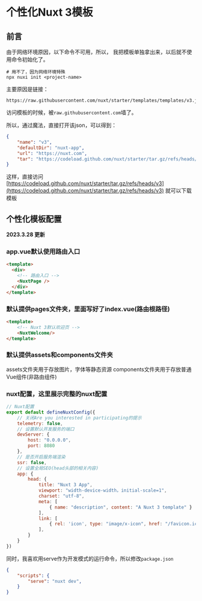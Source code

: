 # 个性化Nuxt 3模板

## 前言

由于网络环境原因，以下命令不可用，所以，
我把模板单独拿出来，以后就不使用命令初始化了。

~~~shell
# 用不了，因为网络环境特殊
npx nuxi init <project-name>
~~~

主要原因是链接：
~~~
https://raw.githubusercontent.com/nuxt/starter/templates/templates/v3.json
~~~
访问模板的时候，被`raw.githubusercontent.com`墙了。

所以，通过魔法，直接打开该json，可以得到：
~~~json
{
    "name": "v3",
    "defaultDir": "nuxt-app",
    "url": "https://nuxt.com",
    "tar": "https://codeload.github.com/nuxt/starter/tar.gz/refs/heads/v3"
}
~~~

这样，直接访问
[https://codeload.github.com/nuxt/starter/tar.gz/refs/heads/v3](https://codeload.github.com/nuxt/starter/tar.gz/refs/heads/v3)
就可以下载模板

## 个性化模板配置

**2023.3.28 更新**

### app.vue默认使用路由入口

~~~html
<template>
  <div>
    <!-- 路由入口 -->
    <NuxtPage />
  </div>
</template>

~~~

### 默认提供pages文件夹，里面写好了index.vue(路由根路径)

~~~html
<template>
    <!-- Nuxt 3默认欢迎页 -->
    <NuxtWelcome/>
</template>
~~~

### 默认提供assets和components文件夹

assets文件夹用于存放图片，字体等静态资源
components文件夹用于存放普通Vue组件(非路由组件)



### nuxt配置，这里展示完整的nuxt配置

~~~js
// Nuxt配置
export default defineNuxtConfig({
    // 关闭Are you interested in participating的提示
    telemetry: false,
    // 设置默认开发服务的端口
    devServer: {
        host: "0.0.0.0",
        port: 8080
    },
    // 是否开启服务端渲染
    ssr: false,
    // 设置全局SEO(head头部的相关内容)
    app: {
        head: {
            title: "Nuxt 3 App",
            viewport: "width-device-width，initial-scale=1",
            charset: "utf-8",
            meta: [
                { name: "description", content: "A Nuxt 3 template" }
            ],
            link: [
                { rel: 'icon', type: "image/x-icon", href: "/favicon.ico"}
            ],
        }
    }
})


~~~

同时，我喜欢用serve作为开发模式的运行命令，所以修改`package.json`
~~~json
{
    "scripts": {
        "serve": "nuxt dev",
    }
}
~~~